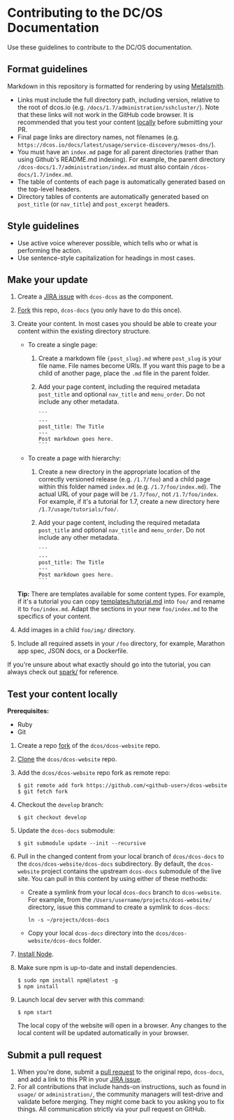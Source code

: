 # Contributing to the DC/OS Documentation

Use these guidelines to contribute to the DC/OS documentation.

## Format guidelines

Markdown in this repository is formatted for rendering by using [Metalsmith](http://www.metalsmith.io/).

- Links must include the full directory path, including version, relative to the root of dcos.io (e.g. `/docs/1.7/administration/sshcluster/`). Note that these links will not work in the GitHub code browser. It is recommended that you test your content [locally](#test-local) before submitting your PR.
- Final page links are directory names, not filenames (e.g. `https://dcos.io/docs/latest/usage/service-discovery/mesos-dns/`).
- You must have an `index.md` page for all parent directories (rather than using Github's README.md indexing). For example, the parent directory `/dcos-docs/1.7/administration/index.md` must also contain `/dcos-docs/1.7/index.md`.
- The table of contents of each page is automatically generated based on the top-level headers.
- Directory tables of contents are automatically generated based on `post_title` (or `nav_title`) and `post_excerpt` headers.

## Style guidelines

- Use active voice wherever possible, which tells who or what is performing the action.
- Use sentence-style capitalization for headings in most cases.

## Make your update

1. Create a [JIRA issue](https://dcosjira.atlassian.net/secure/CreateIssue!default.jspa) with `dcos-dcos` as the component.
1. [Fork](https://help.github.com/articles/fork-a-repo/) this repo, `dcos-docs` (you only have to do this once).
1. Create your content. In most cases you should be able to create your content within the existing directory structure. 

    - To create a single page:
        1. Create a markdown file `{post_slug}.md` where `post_slug` is your file name. File names become URIs. If you want this page to be a child of another page, place the `.md` file in the parent folder.
        1. Add your page content, including the required metadata `post_title` and optional `nav_title` and `menu_order`. Do not include any other metadata.
        
               ```
               ---
               post_title: The Title
               ---
               Post markdown goes here.
               ```
    - To create a page with hierarchy:
        1. Create a new directory in the appropriate location of the correctly versioned release (e.g. `/1.7/foo`) and a child page within this folder named `index.md` (e.g. `/1.7/foo/index.md`). The actual URL of your page will be `/1.7/foo/`, not `/1.7/foo/index`. For example, if it's a tutorial for 1.7, create a new directory here `/1.7/usage/tutorials/foo/`.
        1. Add your page content, including the required metadata `post_title` and optional `nav_title` and `menu_order`. Do not include any other metadata.
                
               ```
               ---
               post_title: The Title
               ---
               Post markdown goes here.
               ```

    **Tip:** There are templates available for some content types. For example, if it's a tutorial you can copy [templates/tutorial.md](templates/tutorial.md) into `foo/` and rename it to `foo/index.md`. Adapt the sections in your new `foo/index.md` to the specifics of your content.
1. Add images in a child `foo/img/` directory.  
1. Include all required assets in your `/foo` directory, for example, Marathon app spec, JSON docs, or a Dockerfile.


If you're unsure about what exactly should go into the tutorial, you can always check out [spark/](/1.7/usage/tutorials/spark/) for reference.

## <a name="test-local"></a>Test your content locally

**Prerequisites:**

- Ruby
- Git

1.  Create a repo [fork](https://guides.github.com/activities/forking/) of the `dcos/dcos-website` repo. 
1.  [Clone](https://help.github.com/articles/cloning-a-repository/) the `dcos/dcos-website` repo.
1.  Add the  `dcos/dcos-website` repo fork as remote repo:

    ```
    $ git remote add fork https://github.com/<github-user>/dcos-website
    $ git fetch fork
    ```
1.  Checkout the `develop` branch:

    ```
    $ git checkout develop
    ```
1.  Update the `dcos-docs` submodule:

    ```
    $ git submodule update --init --recursive
    ```
1.  Pull in the changed content from your local branch of `dcos/dcos-docs` to the `dcos/dcos-website/dcos-docs` subdirectory. By default, the `dcos-website` project contains the upstream `dcos-docs` submodule of the live site. You can pull in this content by using either of these methods:
    
    - Create a symlink from your local `dcos-docs` branch to `dcos-website`. For example, from the `/Users/username/projects/dcos-website/` directory, issue this command to create a symlink to `dcos-docs`:
      
      ```
      ln -s ~/projects/dcos-docs
      ```
    
    - Copy your local `dcos-docs` directory into the `dcos/dcos-website/dcos-docs` folder. 
    
 
1.  [Install Node](https://docs.npmjs.com/getting-started/installing-node).
 
1.  Make sure npm is up-to-date and install dependencies. 

    ```
    $ sudo npm install npm@latest -g
    $ npm install
    ```

1.  Launch local dev server with this command: 

    ```
    $ npm start
    ```
    The local copy of the website will open in a browser. Any changes to the local content will be updated automatically in your browser.
    
## Submit a pull request

1. When you're done, submit a [pull request](https://help.github.com/articles/using-pull-requests/) to the original repo, `dcos-docs`, and add a link to this PR in your [JIRA issue](https://dcosjira.atlassian.net/).
1. For all contributions that include hands-on instructions, such as found in `usage/` or `administration/`, the community managers will test-drive and validate before merging. They might come back to you asking you to fix things. All communication strictly via your pull request on GitHub.  
